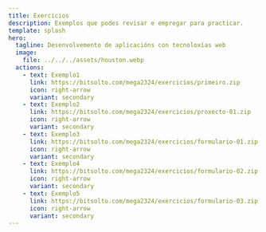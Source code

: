 ```yaml
---
title: Exercicios
description: Exemplos que podes revisar e empregar para practicar.
template: splash
hero:
  tagline: Desenvolvemento de aplicacións con tecnoloxías web
  image:
    file: ../../../assets/houston.webp
  actions:
    - text: Exemplo1
      link: https://bitsolto.com/mega2324/exercicios/primeiro.zip
      icon: right-arrow
      variant: secondary
    - text: Exemplo2
      link: https://bitsolto.com/mega2324/exercicios/proxecto-01.zip
      icon: right-arrow
      variant: secondary	
    - text: Exemplo3
      link: https://bitsolto.com/mega2324/exercicios/formulario-01.zip
      icon: right-arrow
      variant: secondary    
    - text: Exemplo4
      link: https://bitsolto.com/mega2324/exercicios/formulario-02.zip
      icon: right-arrow
      variant: secondary
    - text: Exemplo5
      link: https://bitsolto.com/mega2324/exercicios/formulario-03.zip
      icon: right-arrow
      variant: secondary
---
```


